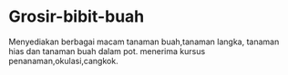 # Grosir-bibit-buah
Menyediakan berbagai macam tanaman buah,tanaman langka, tanaman hias dan tanaman buah dalam pot. menerima kursus penanaman,okulasi,cangkok.
